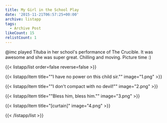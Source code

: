 ```yaml
---
title: My Girl in the School Play
date: '2015-11-21T06:57:25+00:00'
archive: listapp
tags: 
  - Archive Post
likeCount: 15
relistCount: 1
---
```


@imc played Tituba in her school's performance of The Crucible. It was awesome and she was super great. Chilling and moving. Picture time :)

<!--more-->

{{< listapp/list order=false reverse=false >}}

   {{< listapp/item title="\"I have no power on this child sir.\""
      image="1.png" >}}

   {{< listapp/item title="\"I don't compact with no devil!\""
      image="2.png" >}}

   {{< listapp/item title="\"Bless him, bless him.\""
      image="3.png" >}}

   {{< listapp/item title="[curtain]"
      image="4.png" >}}

{{< /listapp/list >}}
